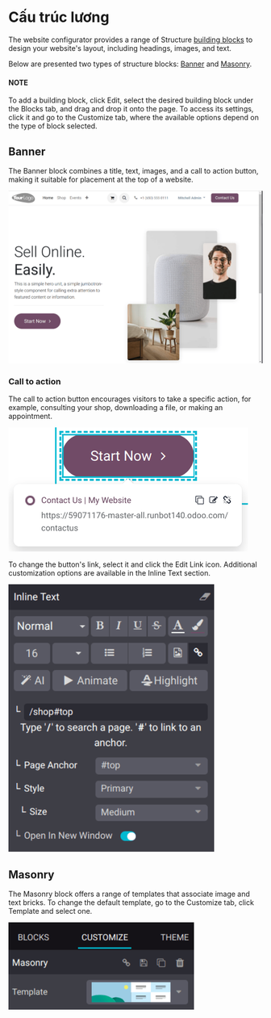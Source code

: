 # Cấu trúc lương

The website configurator provides a range of Structure [building blocks](../building_blocks.md) to design your website's layout, including headings, images, and text.

Below are presented two types of structure blocks: [Banner](#structure-banner) and
[Masonry](#structure-masonry).

#### NOTE
To add a building block, click Edit, select the desired building block under the
Blocks tab, and drag and drop it onto the page. To access its settings, click it and
go to the Customize tab, where the available options depend on the type of block
selected.

<a id="structure-banner"></a>

## Banner

The Banner block combines a title, text, images, and a call to action button, making it
suitable for placement at the top of a website.

![The default banner block](structure/default-image-content.png)

### Call to action

The call to action button encourages visitors to take a specific action, for example, consulting
your shop, downloading a file, or making an appointment.

![Selecting the call to action button](structure/call-to-action.png)

To change the button's link, select it and click the Edit Link icon. Additional
customization options are available in the Inline Text section.

![Configuring the call to action button](structure/inline-text.png)

<a id="structure-masonry"></a>

## Masonry

The Masonry block offers a range of templates that associate image and text bricks. To
change the default template, go to the Customize tab, click Template and
select one.

![Selecting a masonry building block template](structure/masonry-template.png)
